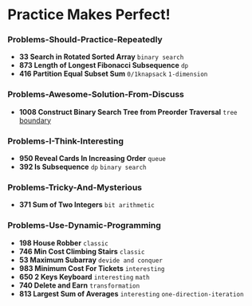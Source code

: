 # Practice Makes Perfect!

### Problems-Should-Practice-Repeatedly

- **33 Search in Rotated Sorted Array** `binary search`
- **873 Length of Longest Fibonacci Subsequence** `dp`
- **416 Partition Equal Subset Sum** `0/1knapsack` `1-dimension` 

### Problems-Awesome-Solution-From-Discuss
- **1008 Construct Binary Search Tree from Preorder Traversal** `tree` [boundary](https://leetcode.com/problems/construct-binary-search-tree-from-preorder-traversal/discuss/252232/JavaC%2B%2BPython-O(N)-Solution)

### Problems-I-Think-Interesting

- **950 Reveal Cards In Increasing Order** `queue`
- **392 Is Subsequence** `dp` `binary search`

### Problems-Tricky-And-Mysterious

- **371 Sum of Two Integers** `bit arithmetic`

### Problems-Use-Dynamic-Programming

- **198 House Robber** `classic`
- **746 Min Cost Climbing Stairs** `classic`
- **53 Maximum Subarray** `devide and conquer`
- **983 Minimum Cost For Tickets**  `interesting`
- **650 2 Keys Keyboard**  `interesting` `math`
- **740 Delete and Earn** `transformation`
- **813 Largest Sum of Averages** `interesting` `one-direction-iteration`
